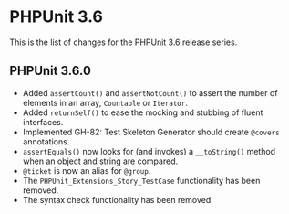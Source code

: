 PHPUnit 3.6
===========

This is the list of changes for the PHPUnit 3.6 release series.

PHPUnit 3.6.0
-------------

* Added `assertCount()` and `assertNotCount()` to assert the number of elements in an array, `Countable` or `Iterator`.
* Added `returnSelf()` to ease the mocking and stubbing of fluent interfaces.
* Implemented GH-82: Test Skeleton Generator should create `@covers` annotations.
* `assertEquals()` now looks for (and invokes) a `__toString()` method when an object and string are compared.
* `@ticket` is now an alias for `@group`.
* The `PHPUnit_Extensions_Story_TestCase` functionality has been removed.
* The syntax check functionality has been removed.
